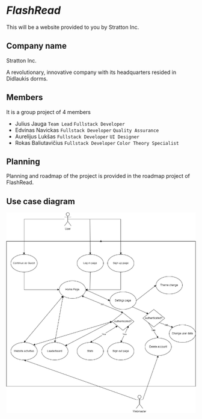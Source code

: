 # _FlashRead_

This will be a website provided to you by Stratton Inc.

## Company name

Stratton Inc.

A revolutionary, innovative company with its headquarters resided in Didlaukis dorms.

## Members

It is a group project of 4 members
- Julius Jauga `Team Lead` `Fullstack Developer`
- Edvinas Navickas `Fullstack Developer` `Quality Assurance`
- Aurelijus Lukšas `Fullstack Developer` `UI Designer`
- Rokas Baliutavičius `Fullstack Developer` `Color Theory Specialist`

## Planning

Planning and roadmap of the project is provided in the roadmap project of FlashRead.

## Use case diagram
![Use case diagram](res/use_case_diagram.png)